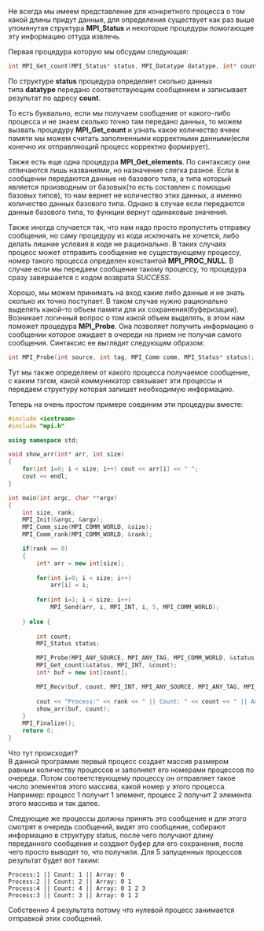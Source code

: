 Не всегда мы имеем представление для конкретного процесса о том какой длины придут данные, для определения существует как раз выше упомянутая структура **MPI_Status** и некоторые процедуры помогающие эту информацию оттуда извлечь.

Первая процедура которую мы обсудим следующая:

```cpp
int MPI_Get_count(MPI_Status* status, MPI_Datatype datatype, int* count);
```

По структуре **status** процедура определяет сколько данных типа **datatype** передано соответствующим сообщением и записывает результат по адресу **count**.

То есть буквально, если мы получаем сообщение от какого-либо процесса и не знаем сколько точно там передано данных, то можем вызвать процедуру **MPI_Get_count** и узнать какое количество ячеек памяти мы можем считать заполненными корректными данными(если конечно их отправляющий процесс корректно формирует).

Также есть еще одна процедура **MPI_Get_elements**. По синтаксису они отличаются лишь названиями, но назначение слегка разное. Если в сообщении передаются данные не базового типа, а типа который является производным от базовых(то есть составлен с помощью базовых типов), то нам вернет не количество этих данных, а именно количество данных базового типа. Однако в случае если передаются данные базового типа, то функции вернут одинаковые значения.

Также иногда случается так, что нам надо просто пропустить отправку сообщения, но саму процедуру из кода исключать не хочется, либо делать лишние условия в коде не рационально. В таких случаях процесс может отправить сообщение не существующему процессу, номер такого процесса определен константой **MPI_PROC_NULL**. В случае если мы передаем сообщение такому процессу, то процедура сразу завершается с кодом возврата _SUCCESS_.

Хорошо, мы можем принимать на вход какие либо данные и не знать сколько их точно поступает. В таком случае нужно рационально выделять какой-то объем памяти для их сохранения(буферизации). Возникает логичный вопрос о том какой объем выделять, в этом нам поможет процедура **MPI_Probe**. Она позволяет получить информацию о сообщении которое ожидает в очереди на прием не получая самого сообщения. Синтаксис ее выглядит следующим образом:

```cpp
int MPI_Probe(int source, int tag, MPI_Comm comm, MPI_Status* status);
```

Тут мы также определяем от какого процесса получаемое сообщение, с каким тэгом, какой коммуникатор связывает эти процессы и передаем структуру которая запишет необходимую информацию.

Теперь на очень простом примере соединим эти процедуры вместе:

```cpp
#include <iostream>
#include "mpi.h"

using namespace std;

void show_arr(int* arr, int size)
{
	for(int i=0; i < size; i++) cout << arr[i] << " ";
	cout << endl;
}

int main(int argc, char **argv)
{
	int size, rank;
	MPI_Init(&argc, &argv);
	MPI_Comm_size(MPI_COMM_WORLD, &size);
	MPI_Comm_rank(MPI_COMM_WORLD, &rank);

	if(rank == 0)
	{
		int* arr = new int[size];
		
		for(int i=0; i < size; i++) 
			arr[i] = i;
			
		for(int i=1; i < size; i++) 
			MPI_Send(arr, i, MPI_INT, i, 5, MPI_COMM_WORLD);
			
	} else {
	
		int count;
		MPI_Status status;

		MPI_Probe(MPI_ANY_SOURCE, MPI_ANY_TAG, MPI_COMM_WORLD, &status);
		MPI_Get_count(&status, MPI_INT, &count);
		int* buf = new int[count];

		MPI_Recv(buf, count, MPI_INT, MPI_ANY_SOURCE, MPI_ANY_TAG, MPI_COMM_WORLD, &status);
		
		cout << "Process:" << rank << " || Count: " << count << " || Array: ";
		show_arr(buf, count);
	}
	MPI_Finalize();
	return 0;
}
```

Что тут происходит?  
В данной программе первый процесс создает массив размером равным количеству процессов и заполняет его номерами процессов по очереди. Потом соответствующему процессу он отправляет такое число элементов этого массива, какой номер у этого процесса. Например: процесс 1 получит 1 элемент, процесс 2 получит 2 элемента этого массива и так далее.

Следующие же процессы должны принять это сообщение и для этого смотрят в очередь сообщений, видят это сообщение, собирают информацию в структуру status, после чего получают длину переданного сообщения и создают буфер для его сохранения, после чего просто выводят то, что получили. Для 5 запущенных процессов результат будет вот таким:

```
Process:1 || Count: 1 || Array: 0 
Process:2 || Count: 2 || Array: 0 1 
Process:4 || Count: 4 || Array: 0 1 2 3 
Process:3 || Count: 3 || Array: 0 1 2 
```

Собственно 4 результата потому что нулевой процесс занимается отправкой этих сообщений.